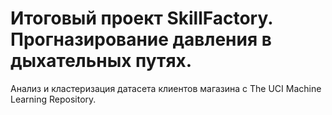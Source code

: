 # Итоговый проект SkillFactory. Прогназирование давления в дыхательных путях.
Анализ и кластеризация датасета клиентов магазина с The UCI Machine Learning Repository. 
